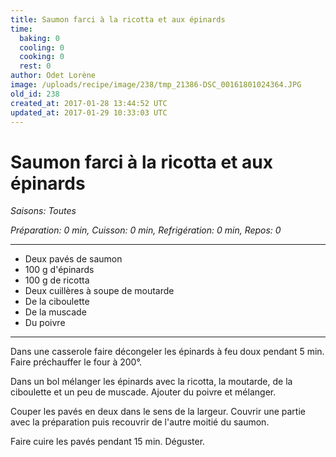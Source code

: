 ```yaml
---
title: Saumon farci à la ricotta et aux épinards
time:
  baking: 0
  cooling: 0
  cooking: 0
  rest: 0
author: Odet Lorène
image: /uploads/recipe/image/238/tmp_21386-DSC_00161801024364.JPG
old_id: 238
created_at: 2017-01-28 13:44:52 UTC
updated_at: 2017-01-29 10:33:03 UTC
---
```


# Saumon farci à la ricotta et aux épinards



*Saisons: Toutes*

*Préparation: 0 min, Cuisson: 0 min, Refrigération: 0 min, Repos: 0*

---

- Deux pavés de saumon
- 100 g d'épinards
- 100 g de ricotta
- Deux cuillères à soupe de moutarde
- De la ciboulette
- De la muscade
- Du poivre

---

Dans une casserole faire décongeler les épinards à feu doux pendant 5 min. Faire préchauffer le four à 200°.

Dans un bol mélanger les épinards avec la ricotta, la moutarde, de la ciboulette et un peu de muscade. Ajouter du poivre et mélanger.

Couper les pavés en deux dans le sens de la largeur. Couvrir une partie avec la préparation puis recouvrir de l'autre moitié du saumon.

Faire cuire les pavés pendant 15 min. Déguster.
